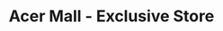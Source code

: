 ---
title: "Acer Mall - Exclusive Store"
url: /chandigarh/acer-mall-exclusive-store/
shop: computer
---